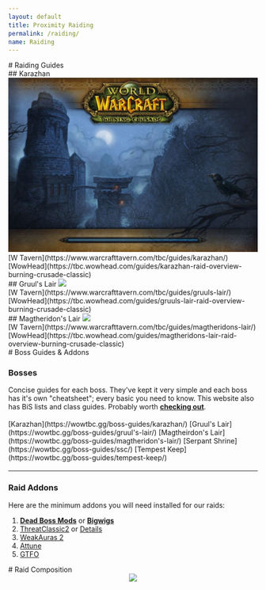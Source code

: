 ```yaml
---
layout: default
title: Proximity Raiding
permalink: /raiding/
name: Raiding
---
```


<!-- Raiding Guides start -->
<div class="container-two">

<div class="container-two-header" markdown="1">
# Raiding Guides
</div>


<div class="container-two-body flex">
<div class="column" markdown="1">
## Karazhan

<img src="assets/Karazhan.jpg">

<div class="div-space" markdown="1">
<span class="links-btn">[W Tavern](https://www.warcrafttavern.com/tbc/guides/karazhan/)</span>
<span class="links-btn">[WowHead](https://tbc.wowhead.com/guides/karazhan-raid-overview-burning-crusade-classic)</span>
</div>
</div>

<div class="column" markdown="1">
## Gruul's Lair

<img src="./../assets/Gruul.jpg">

<div class="div-space" markdown="1">
<span class="links-btn">[W Tavern](https://www.warcrafttavern.com/tbc/guides/gruuls-lair/)</span>
<span class="links-btn">[WowHead](https://tbc.wowhead.com/guides/gruuls-lair-raid-overview-burning-crusade-classic)</span>
</div>
</div>


<div class="column" markdown="1">
## Magtheridon's Lair

<img src="./../assets/Magtheridon.jpg">

<div class="div-space" markdown="1">
<span class="links-btn">[W Tavern](https://www.warcrafttavern.com/tbc/guides/magtheridons-lair/)</span>
<span class="links-btn">[WowHead](https://tbc.wowhead.com/guides/magtheridons-lair-raid-overview-burning-crusade-classic)</span>
</div>
</div>
</div>
</div>
<!-- Raiding Guides end -->

<!-- Boss Guides start -->
<div class="container-two">

<div class="container-two-header" markdown="1">
# Boss Guides & Addons
</div>

<div class="container-two-body" markdown="1">

### Bosses 

Concise guides for each boss. They've kept it very simple and each boss has it's own "cheatsheet"; every basic you need to know. This website also has BiS lists and class guides. Probably worth **[checking out](https://wowtbc.gg)**.

<div class="div-space" style="padding: 0.25rem 0" markdown="1">
<span class="links-btn" style="margin: 0">[Karazhan](https://wowtbc.gg/boss-guides/karazhan/)</span>
<span class="links-btn">[Gruul's Lair](https://wowtbc.gg/boss-guides/gruul's-lair/)</span>
<span class="links-btn">[Magtheirdon's Lair](https://wowtbc.gg/boss-guides/magtheridon's-lair/)</span>
<span class="links-btn">[Serpant Shrine](https://wowtbc.gg/boss-guides/ssc/)</span>
<span class="links-btn">[Tempest Keep](https://wowtbc.gg/boss-guides/tempest-keep/)</span>
</div>

<hr>

### Raid Addons

Here are the minimum addons you will need installed for our raids:
 1. **[Dead Boss Mods](https://www.curseforge.com/wow/addons/deadly-boss-mods)** or **[Bigwigs](https://www.curseforge.com/wow/addons/big-wigs)**
 2. [ThreatClassic2](https://www.curseforge.com/wow/addons/threatclassic2) or [Details](https://www.curseforge.com/wow/addons/details-damage-meter-classic-wow)
 3. [WeakAuras 2](https://www.curseforge.com/wow/addons/weakauras-2)
 4. [Attune](https://www.curseforge.com/wow/addons/attune)
 5. [GTFO](https://www.curseforge.com/wow/addons/gtfo)
</div>
</div>
<!-- Boss Guides end -->

<!-- Raid Comp start -->
<div class="container-two">
<div class="container-two-header" markdown="1">
# Raid Composition
</div>

<div style="text-align: center" markdown="1">
<img src="./../assets/RaidComp.png">
</div>
</div>
<!-- Raid Comp end -->
